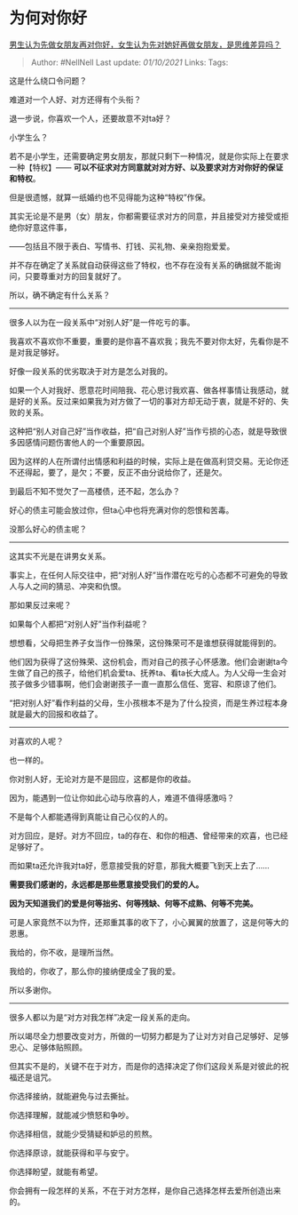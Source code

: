 # 为何对你好
[男生认为先做女朋友再对你好，女生认为先对她好再做女朋友，是思维差异吗？](https://www.zhihu.com/question/456831567/answer/1866301548)

> Author: #NellNell 
Last update: *01/10/2021* 
Links:
Tags:  

这是什么绕口令问题？

难道对一个人好、对方还得有个头衔？

退一步说，你喜欢一个人，还要故意不对ta好？

小学生么？

若不是小学生，还需要确定男女朋友，那就只剩下一种情况，就是你实际上在要求一种【特权】—— **可以不征求对方同意就对对方好、以及要求对方对你好的保证和特权**。

但是很遗憾，就算一纸婚约也不见得能为这种“特权”作保。

其实无论是不是男（女）朋友，你都需要征求对方的同意，并且接受对方接受或拒绝你好意这件事，

——包括且不限于表白、写情书、打钱、买礼物、亲亲抱抱爱爱。

并不存在确定了关系就自动获得这些了特权，也不存在没有关系的确据就不能询问，只要尊重对方的回复就好了。

所以，确不确定有什么关系？

  
---
  

很多人以为在一段关系中“对别人好”是一件吃亏的事。

我喜欢不喜欢你不重要，重要的是你喜不喜欢我；我先不要对你太好，先看你是不是对我足够好。

好像一段关系的优劣取决于对方是怎么对我的。

如果一个人对我好、愿意花时间陪我、花心思讨我欢喜、做各样事情让我感动，就是好的关系。反过来如果我为对方做了一切的事对方却无动于衷，就是不好的、失败的关系。

这种把“别人对自己好”当作收益，把“自己对别人好”当作亏损的心态，就是导致很多因感情问题伤害他人的一个重要原因。

因为这样的人在所谓付出情感和利益的时候，实际上是在做高利贷交易。无论你还不还得起，要了，是欠；不要，反正不由分说给你了，还是欠。

到最后不知不觉欠了一高楼债，还不起，怎么办？

好心的债主可能会放过你，但ta心中也将充满对你的怨恨和苦毒。

没那么好心的债主呢？


---

这其实不光是在讲男女关系。

事实上，在任何人际交往中，把“对别人好”当作潜在吃亏的心态都不可避免的导致人与人之间的猜忌、冲突和仇恨。

那如果反过来呢？

如果每个人都把“对别人好”当作利益呢？

想想看，父母把生养子女当作一份殊荣，这份殊荣可不是谁想获得就能得到的。

他们因为获得了这份殊荣、这份机会，而对自己的孩子心怀感激。他们会谢谢ta今生做了自己的孩子，给他们机会爱ta、抚养ta、看ta长大成人。为人父母一生会对孩子做多少错事啊，他们会谢谢孩子一直一直那么信任、宽容、和原谅了他们。

“把对别人好”看作利益的父母，生小孩根本不是为了什么投资，而是生养过程本身就是最大的回报和收益了。

---

对喜欢的人呢？

也一样的。

你对别人好，无论对方是不是回应，这都是你的收益。

因为，能遇到一位让你如此心动与欣喜的人，难道不值得感激吗？

不是每个人都能遇得到真能让自己心仪的人的。

对方回应，是好。对方不回应，ta的存在、和你的相遇、曾经带来的欢喜，也已经足够好了。

而如果ta还允许我对ta好，愿意接受我的好意，那我大概要飞到天上去了……

**需要我们感谢的，永远都是那些愿意接受我们的爱的人。**

**因为天知道我们的爱是何等拙劣、何等残缺、何等不成熟、何等不完美。**

可是人家竟然不以为忤，还郑重其事的收下了，小心翼翼的放置了，这是何等大的恩惠。

我给的，你不收，是理所当然。

我给的，你收了，那么你的接纳便成全了我的爱。

所以多谢你。

---

很多人都以为是“对方对我怎样”决定一段关系的走向。

所以竭尽全力想要改变对方，所做的一切努力都是为了让对方对自己足够好、足够忠心、足够体贴照顾。

但其实不是的，关键不在于对方，而是你的选择决定了你们这段关系是对彼此的祝福还是诅咒。

你选择接纳，就能避免与过去撕扯。

你选择理解，就能减少愤怒和争吵。

你选择相信，就能少受猜疑和妒忌的煎熬。

你选择原谅，就能获得和平与安宁。

你选择盼望，就能有希望。

你会拥有一段怎样的关系，不在于对方怎样，是你自己选择怎样去爱所创造出来的。

